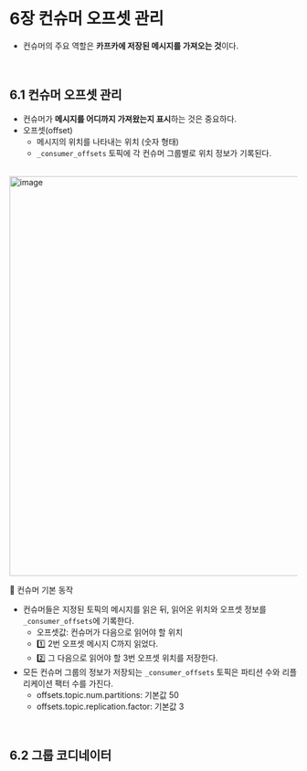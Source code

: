 # 6장 컨슈머 오프셋 관리
- 컨슈머의 주요 역할은 **카프카에 저장된 메시지를 가져오는 것**이다.

<br/>

## 6.1 컨슈머 오프셋 관리
- 컨슈머가 **메시지를 어디까지 가져왔는지 표시**하는 것은 중요하다.
- 오프셋(offset)
  - 메시지의 위치를 나타내는 위치 (숫자 형태)
  - `_consumer_offsets` 토픽에 각 컨슈머 그룹별로 위치 정보가 기록된다.

<br/>

<img width="700" alt="image" src="https://github.com/mash-up-kr/S3A/assets/55437339/fe56cee7-f6d7-47ed-9f38-478daf4905bf">

🔼 컨슈머 기본 동작
- 컨슈머들은 지정된 토픽의 메시지를 읽은 뒤, 읽어온 위치와 오프셋 정보를 `_consumer_offsets`에 기록한다.
  - 오프셋값: 컨슈머가 다음으로 읽어야 할 위치
  - 1️⃣ 2번 오프셋 메시지 C까지 읽었다.
  - 2️⃣ 그 다음으로 읽어야 할 3번 오프셋 위치를 저장한다.
- 모든 컨슈머 그룹의 정보가 저장되는 `_consumer_offsets` 토픽은 파티션 수와 리플리케이션 팩터 수를 가진다.
  - offsets.topic.num.partitions: 기본값 50
  - offsets.topic.replication.factor: 기본값 3

<br/>

## 6.2 그룹 코디네이터
